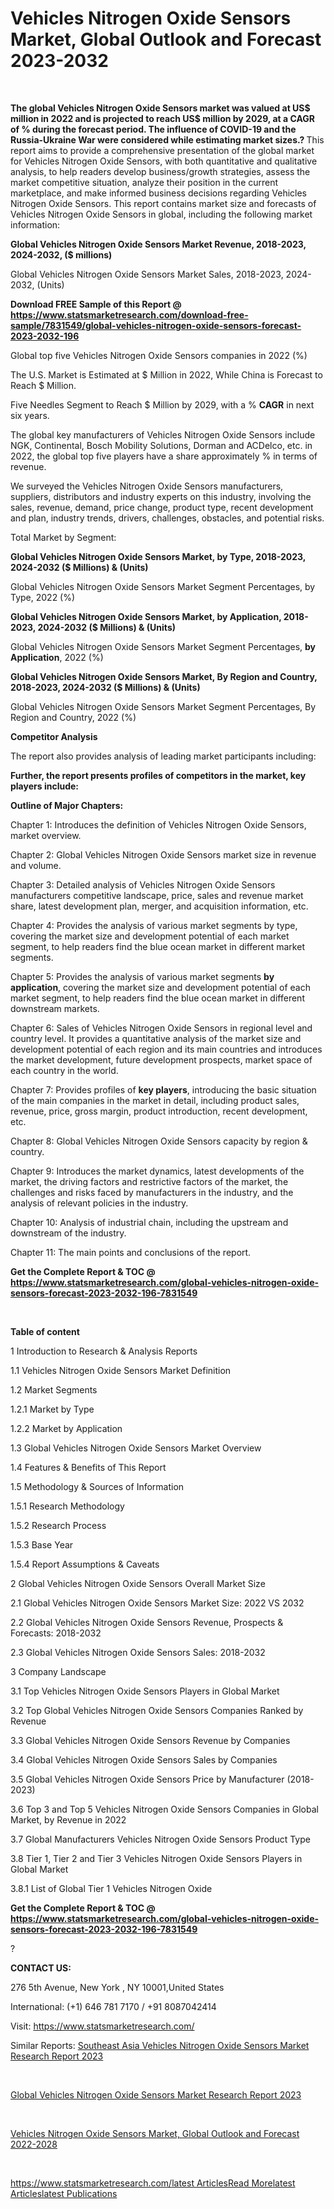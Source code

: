 <h1>Vehicles Nitrogen Oxide Sensors Market, Global Outlook and Forecast 2023-2032</h1><br/><p><strong>The global Vehicles Nitrogen Oxide Sensors market was valued at US$ million in 2022 and is projected to reach US$ million by 2029, at a <strong>CAGR</strong> of % during the forecast period. The influence of COVID-19 and the Russia-Ukraine War were considered while estimating market sizes.? </strong>This report aims to provide a comprehensive presentation of the global market for Vehicles Nitrogen Oxide Sensors, with both quantitative and qualitative analysis, to help readers develop business/growth strategies, assess the market competitive situation, analyze their position in the current marketplace, and make informed business decisions regarding Vehicles Nitrogen Oxide Sensors. This report contains market size and forecasts of Vehicles Nitrogen Oxide Sensors in global, including the following market information:</p>
 
 
 
 <p><strong>Global Vehicles Nitrogen Oxide Sensors Market Revenue, 2018-2023, 2024-2032, ($ millions)</strong></p>
 
 
 
 <p>Global Vehicles Nitrogen Oxide Sensors Market Sales, 2018-2023, 2024-2032, (Units)</p>
 
 
 
 <p><strong>Download FREE Sample of this Report @ <a href="https://www.statsmarketresearch.com/download-free-sample/7831549/global-vehicles-nitrogen-oxide-sensors-forecast-2023-2032-196">https://www.statsmarketresearch.com/download-free-sample/7831549/global-vehicles-nitrogen-oxide-sensors-forecast-2023-2032-196</a></strong></p>
 
 
 
 <p>Global top five Vehicles Nitrogen Oxide Sensors companies in 2022 (%)</p>
 
 
 
 <p>The U.S. Market is Estimated at $ Million in 2022, While China is Forecast to Reach $ Million.</p>
 
 
 
 <p>Five Needles Segment to Reach $ Million by 2029, with a % <strong>CAGR</strong> in next six years.</p>
 
 
 
 <p>The global key manufacturers of Vehicles Nitrogen Oxide Sensors include NGK, Continental, Bosch Mobility Solutions, Dorman and ACDelco, etc. in 2022, the global top five players have a share approximately % in terms of revenue.</p>
 
 
 
 <p>We surveyed the Vehicles Nitrogen Oxide Sensors manufacturers, suppliers, distributors and industry experts on this industry, involving the sales, revenue, demand, price change, product type, recent development and plan, industry trends, drivers, challenges, obstacles, and potential risks.</p>
 
 
 
 <p>Total Market by Segment:</p>
 
 
 
 <p><strong>Global Vehicles Nitrogen Oxide Sensors Market, by Type, 2018-2023, 2024-2032 ($ Millions) & (Units)</strong></p>
 
 
 
 <p>Global Vehicles Nitrogen Oxide Sensors Market Segment Percentages, by Type, 2022 (%)</p>
 
 
 
 <p><strong>Global Vehicles Nitrogen Oxide Sensors Market, <strong>by Application</strong>, 2018-2023, 2024-2032 ($ Millions) & (Units)</strong></p>
 
 
 
 <p>Global Vehicles Nitrogen Oxide Sensors Market Segment Percentages, <strong>by Application</strong>, 2022 (%)</p>
 
 
 
 <p><strong>Global Vehicles Nitrogen Oxide Sensors Market, By Region and Country, 2018-2023, 2024-2032 ($ Millions) & (Units)</strong></p>
 
 
 
 <p>Global Vehicles Nitrogen Oxide Sensors Market Segment Percentages, By Region and Country, 2022 (%)</p>
 
 
 
 <p><strong>Competitor Analysis</strong></p>
 
 
 
 <p>The report also provides analysis of leading market participants including:</p>
 
 
 
 <p><strong>Further, the report presents profiles of competitors in the market, <strong>key players</strong> include:</strong></p>
 
 
 
 <p><strong>Outline of Major Chapters:</strong></p>
 
 
 
 <p>Chapter 1: Introduces the definition of Vehicles Nitrogen Oxide Sensors, market overview.</p>
 
 
 
 <p>Chapter 2: Global Vehicles Nitrogen Oxide Sensors market size in revenue and volume.</p>
 
 
 
 <p>Chapter 3: Detailed analysis of Vehicles Nitrogen Oxide Sensors manufacturers competitive landscape, price, sales and revenue market share, latest development plan, merger, and acquisition information, etc.</p>
 
 
 
 <p>Chapter 4: Provides the analysis of various market segments by type, covering the market size and development potential of each market segment, to help readers find the blue ocean market in different market segments.</p>
 
 
 
 <p>Chapter 5: Provides the analysis of various market segments <strong>by application</strong>, covering the market size and development potential of each market segment, to help readers find the blue ocean market in different downstream markets.</p>
 
 
 
 <p>Chapter 6: Sales of Vehicles Nitrogen Oxide Sensors in regional level and country level. It provides a quantitative analysis of the market size and development potential of each region and its main countries and introduces the market development, future development prospects, market space of each country in the world.</p>
 
 
 
 <p>Chapter 7: Provides profiles of <strong>key players</strong>, introducing the basic situation of the main companies in the market in detail, including product sales, revenue, price, gross margin, product introduction, recent development, etc.</p>
 
 
 
 <p>Chapter 8: Global Vehicles Nitrogen Oxide Sensors capacity by region & country.</p>
 
 
 
 <p>Chapter 9: Introduces the market dynamics, latest developments of the market, the driving factors and restrictive factors of the market, the challenges and risks faced by manufacturers in the industry, and the analysis of relevant policies in the industry.</p>
 
 
 
 <p>Chapter 10: Analysis of industrial chain, including the upstream and downstream of the industry.</p>
 
 
 
 <p>Chapter 11: The main points and conclusions of the report.</p>
 
 
 
 <div><b>Get the Complete Report & TOC @ <a href="https://www.statsmarketresearch.com/global-vehicles-nitrogen-oxide-sensors-forecast-2023-2032-196-7831549">https://www.statsmarketresearch.com/global-vehicles-nitrogen-oxide-sensors-forecast-2023-2032-196-7831549</a></b></div>
 
 
 
 <p><br />
 
 <b>Table of content</b></p>
 
 
 
 <p>1 Introduction to Research & Analysis Reports<br />
 
 1.1 Vehicles Nitrogen Oxide Sensors Market Definition<br />
 
 1.2 Market Segments<br />
 
 1.2.1 Market by Type<br />
 
 1.2.2 Market by Application<br />
 
 1.3 Global Vehicles Nitrogen Oxide Sensors Market Overview<br />
 
 1.4 Features & Benefits of This Report<br />
 
 1.5 Methodology & Sources of Information<br />
 
 1.5.1 Research Methodology<br />
 
 1.5.2 Research Process<br />
 
 1.5.3 Base Year<br />
 
 1.5.4 Report Assumptions & Caveats<br />
 
 2 Global Vehicles Nitrogen Oxide Sensors Overall Market Size<br />
 
 2.1 Global Vehicles Nitrogen Oxide Sensors Market Size: 2022 VS 2032<br />
 
 2.2 Global Vehicles Nitrogen Oxide Sensors Revenue, Prospects & Forecasts: 2018-2032<br />
 
 2.3 Global Vehicles Nitrogen Oxide Sensors Sales: 2018-2032<br />
 
 3 Company Landscape<br />
 
 3.1 Top Vehicles Nitrogen Oxide Sensors Players in Global Market<br />
 
 3.2 Top Global Vehicles Nitrogen Oxide Sensors Companies Ranked by Revenue<br />
 
 3.3 Global Vehicles Nitrogen Oxide Sensors Revenue by Companies<br />
 
 3.4 Global Vehicles Nitrogen Oxide Sensors Sales by Companies<br />
 
 3.5 Global Vehicles Nitrogen Oxide Sensors Price by Manufacturer (2018-2023)<br />
 
 3.6 Top 3 and Top 5 Vehicles Nitrogen Oxide Sensors Companies in Global Market, by Revenue in 2022<br />
 
 3.7 Global Manufacturers Vehicles Nitrogen Oxide Sensors Product Type<br />
 
 3.8 Tier 1, Tier 2 and Tier 3 Vehicles Nitrogen Oxide Sensors Players in Global Market<br />
 
 3.8.1 List of Global Tier 1 Vehicles Nitrogen Oxide</p>
 
 
 
 <div><b>Get the Complete Report & TOC @ <a href="https://www.statsmarketresearch.com/global-vehicles-nitrogen-oxide-sensors-forecast-2023-2032-196-7831549">https://www.statsmarketresearch.com/global-vehicles-nitrogen-oxide-sensors-forecast-2023-2032-196-7831549</a></b></div>
 
 
 
 <p>? </p>
 
 
 
 <p><b>CONTACT US:</b><br />
 
 276 5th Avenue, New York , NY 10001,United States<br />
 
 International: (+1) 646 781 7170 / +91 8087042414<br />
 
 Visit: <a href="https://www.statsmarketresearch.com/">https://www.statsmarketresearch.com/</a><br />
 
 Similar Reports: <a href="https://www.statsmarketresearch.com/global-vehicles-nitrogen-oxide-sensors-forecast-2023-2032-196-7831549">Southeast Asia Vehicles Nitrogen Oxide Sensors Market Research Report 2023</a><br />
 
 <br />
 
 <a href="https://www.statsmarketresearch.com/global-vehicles-nitrogen-oxide-sensors-forecast-2023-2032-196-7831549">Global Vehicles Nitrogen Oxide Sensors Market Research Report 2023</a><br />
 
 <br />
 
 <a href="https://www.statsmarketresearch.com/global-vehicles-nitrogen-oxide-sensors-forecast-2023-2032-196-7831549">Vehicles Nitrogen Oxide Sensors Market, Global Outlook and Forecast 2022-2028</a><br />
 
 <br />
 
 <a href="https://gyeongbokgung.com">https://www.statsmarketresearch.com/</a><a href="https://hallyeomaritime.com">latest Articles</a><a href="https://jingwansa.com">Read More</a><a href="https://nguoiviet.jp/">latest Articles</a><a href="https://www.intelmarketresearch.com/">latest Publications</a></p>